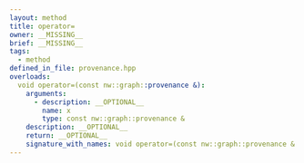 ```yaml
---
layout: method
title: operator=
owner: __MISSING__
brief: __MISSING__
tags:
  - method
defined_in_file: provenance.hpp
overloads:
  void operator=(const nw::graph::provenance &):
    arguments:
      - description: __OPTIONAL__
        name: x
        type: const nw::graph::provenance &
    description: __OPTIONAL__
    return: __OPTIONAL__
    signature_with_names: void operator=(const nw::graph::provenance & x)
---
```

